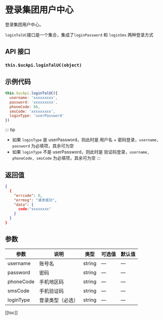 # 登录集团用户中心

登录集团用户中心。

`loginTalUC`接口是一个集合，集成了`loginPassword` 和 `loginSms` 两种登录方式

## API 接口

### `this.$ucApi.loginTalUC(object)`

## 示例代码

```js
this.$ucApi.loginTalUC({
  username: 'xxxxxxxxx',
  password: 'xxxxxxxxx',
  phoneCode: 86,
  smsCode: 'xxxxxxxxx',
  loginType: 'userPassword'
})
```

::: tip

- 如果 `loginType` 是 userPassword，则此时是 用户名 + 密码登录，`username, password` 为必填项，其余可为空
- 如果 `loginType` 不是 userPassword，则此时是 验证码登录，`username, phoneCode, smsCode` 为必填项，其余可为空
  :::

## 返回值

```json
{
  {
    "errcode": 0,
    "errmsg": "请求成功",
    "data": {
      code:"xxxxxxxx"
    }
  }
}
```

## 参数

| 参数      | 说明             | 类型   | 可选值 | 默认值 |
| --------- | ---------------- | ------ | ------ | ------ |
| username  | 账号名           | string | —      | —      |
| password  | 密码             | string | —      | —      |
| phoneCode | 手机地区码       | string | —      | —      |
| smsCode   | 手机验证码       | string | —      | —      |
| loginType | 登录类型（必选） | string | —      | —      |

[[toc]]
